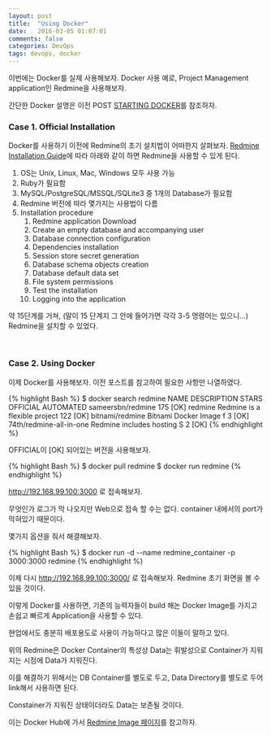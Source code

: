 ```yaml
---
layout: post
title:  "Using Docker"
date:   2016-03-05 01:07:01
comments: false
categories: DevOps
tags: devops, docker
---
```


이번에는 Docker를 실제 사용해보자. Docker 사용 예로, Project Management application인 Redmine을 사용해보자.

간단한 Docker 설명은 이전 POST [STARTING DOCKER](http://goldbassist.github.io/devops/2016/03/02/starting-docker/)를 참조하자.

### Case 1. Official Installation

Docker를 사용하기 이전에 Redmine의 초기 설치법이 어떠한지 살펴보자.
[Redmine Installation Guide](https://www.redmine.org/projects/redmine/wiki/RedmineInstall)에 따라 아래와 같이 하면 Redmine을 사용할 수 있게 된다. 

1. OS는 Unix, Linux, Mac, Windows 모두 사용 가능
1. Ruby가 필요함
1. MySQL/PostgreSQL/MSSQL/SQLite3 중 1개의 Database가 필요함
1. Redmine 버전에 따라 몇가지는 사용법이 다름
1. Installation procedure
	1. Redmine application Download
	1. Create an empty database and accompanying user
	1. Database connection configuration
	1. Dependencies installation
	1. Session store secret generation
	1. Database schema objects creation
	1. Database default data set
	1. File system permissions
	1. Test the installation
	1. Logging into the application

약 15단계를 거쳐, (말이 15 단계지 그 안에 들어가면 각각 3-5 명령어는 있으니...) Redmine을 설치할 수 있었다.

<br>

### Case 2. Using Docker

이제 Docker를 사용해보자. 이전 포스트를 참고하여 필요한 사항만 나열하였다.

{% highlight Bash %}
$ docker search redmine
NAME                       DESCRIPTION                    STARS     OFFICIAL   AUTOMATED
sameersbn/redmine                                          175                  [OK]
redmine                    Redmine is a flexible project   122       [OK]
bitnami/redmine            Bitnami Docker Image f          3                    [OK]
74th/redmine-all-in-one    Redmine includes hosting S      2                    [OK]
{% endhighlight %}

OFFICIAL이 [OK] 되어있는 버전을 사용해보자.

{% highlight Bash %}
$ docker pull redmine
$ docker run redmine
{% endhighlight %}

http://192.168.99.100:3000 로 접속해보자.

무엇인가 로그가 막 나오지만 Web으로 접속 할 수는 없다. container 내에서의 port가 막혀있기 때문이다.

몇가지 옵션을 줘서 해결해보자.

{% highlight Bash %}
$ docker run -d --name redmine_container -p 3000:3000 redmine
{% endhighlight %}

이제 다시 http://192.168.99.100:3000/ 로 접속해보자. Redmine 초기 화면을 볼 수 있을 것이다.

이렇게 Docker를 사용하면, 기존의 능력자들이 build 해논 Docker Image를 가지고 손쉽고 빠르게 Application을 사용할 수 있다.

현업에서도 충분히 배포용도로 사용이 가능하다고 많은 이들이 말하고 있다.


위의 Redmine은 Docker Container의 특성상 Data는 휘발성으로 Container가 지워지는 시점에 Data가 지워진다.

이를 해결하기 위해서는 DB Container를 별도로 두고, Data Directory를 별도로 두어 link해서 사용하면 된다.

Constainer가 지워진 상태이더라도 Data는 보존될 것이다.

이는 Docker Hub에 가서 [Redmine Image 페이지](https://hub.docker.com/_/redmine/)를 참고하자.
